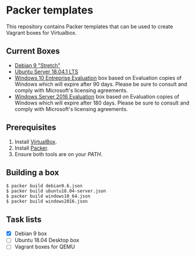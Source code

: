 # Packer templates
This repository contains Packer templates that can be used to create Vagrant boxes for Virtualbox. 

## Current Boxes
- [Debian 9 "Stretch"](https://cdimage.debian.org/mirror/cdimage/release/9.6.0/amd64/iso-cd/)
- [Ubuntu Server 18.04.1 LTS](http://cdimage.ubuntu.com/ubuntu/releases/bionic/release/) 
- [Windows 10 Entreprise Evaluation](https://www.microsoft.com/en-us/evalcenter/evaluate-windows-10-enterprise) box based on Evaluation copies of Windows which will expire after 90 days. Please be sure to consult and comply with Microsoft's licensing agreements.
- [Windows Server 2016 Evaluation](https://www.microsoft.com/en-us/evalcenter/evaluate-windows-server-2016) box based on Evaluation copies of Windows which will expire after 180 days. Please be sure to consult and comply with Microsoft's licensing agreements.

## Prerequisites
1. Install [VirtualBox](https://www.virtualbox.org/wiki/Downloads).
2. Install [Packer](https://www.packer.io/downloads.html).
3. Ensure both tools are on your *PATH*.

## Building a box
```
$ packer build debian9.6.json
$ packer build ubuntu18.04-server.json
$ packer build windows10_64.json
$ packer build windows2016.json
```

## Task lists
- [x] Debian 9 box
- [ ] Ubuntu 18.04 Desktop box
- [ ] Vagrant boxes for QEMU
